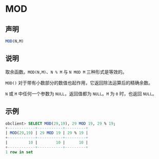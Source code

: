 # MOD

## 声明

```sql
MOD(N,M)
```

## 说明

取余函数。`MOD(N,M)`、`N % M` 与 `N MOD M` 三种形式是等效的。

`MOD()` 对于带有小数部分的数值也起作用，它返回除法运算后的精确余数。

`N` 或 `M` 中任何一个参数为 `NULL`，返回值都为 `NULL`。`M` 为 `0` 时，也返回 `NULL`。

## 示例

```sql
obclient> SELECT MOD(29,19), 29 MOD 19, 29 % 19;
+------------+-----------+---------+
| MOD(29,19) | 29 MOD 19 | 29 % 19 |
+------------+-----------+---------+
|         10 |        10 |      10 |
+------------+-----------+---------+
1 row in set 
```
